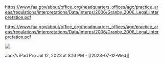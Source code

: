 https://www.faa.gov/about/office_org/headquarters_offices/agc/practice_areas/regulations/interpretations/Data/interps/2006/Granby_2006_Legal_Interpretation.pdf

https://www.faa.gov/about/office_org/headquarters_offices/agc/practice_areas/regulations/interpretations/Data/interps/2006/Granby_2006_Legal_Interpretation.pdf

![](<file:///Users/johnoleary/Library/Mobile Documents/iCloud~is~workflow~my~workflows/Documents/Screenshots/2023-07-12 201342.png>)

Jack’s iPad Pro
Jul 12, 2023 at 8:13 PM - [[2023-07-12-Wed]]

